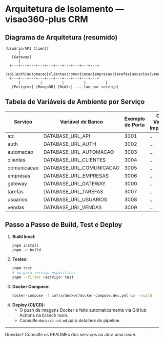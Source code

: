# Arquitetura de Isolamento — visao360-plus CRM

## Diagrama de Arquitetura (resumido)

```
[Usuário/API Client]
      |
   [Gateway]
      |
  +---+---+---+---+---+---+---+---+---+---+
  |api|auth|automacao|clientes|comunicacao|empresas|tarefas|usuarios|vendas|
  +---+---+---+---+---+---+---+---+---+---+
      |         |         |         |         |
   [Postgres] [MongoDB] [Redis] ... (um por serviço)
```

## Tabela de Variáveis de Ambiente por Serviço

| Serviço     | Variável de Banco           | Exemplo de Porta | Outras Variáveis Importantes |
|-------------|-----------------------------|------------------|-----------------------------|
| api         | DATABASE_URL_API            | 3001             | ...                         |
| auth        | DATABASE_URL_AUTH           | 3002             | ...                         |
| automacao   | DATABASE_URL_AUTOMACAO      | 3003             | ...                         |
| clientes    | DATABASE_URL_CLIENTES       | 3004             | ...                         |
| comunicacao | DATABASE_URL_COMUNICACAO    | 3005             | ...                         |
| empresas    | DATABASE_URL_EMPRESAS       | 3006             | ...                         |
| gateway     | DATABASE_URL_GATEWAY        | 3000             | ...                         |
| tarefas     | DATABASE_URL_TAREFAS        | 3007             | ...                         |
| usuarios    | DATABASE_URL_USUARIOS       | 3008             | ...                         |
| vendas      | DATABASE_URL_VENDAS         | 3009             | ...                         |

## Passo a Passo de Build, Test e Deploy

1. **Build local:**
   ```bash
   pnpm install
   pnpm -w build
   ```
2. **Testes:**
   ```bash
   pnpm test
   # ou para serviço específico:
   pnpm --filter <serviço> test
   ```
3. **Docker Compose:**
   ```bash
   docker-compose -f infra/docker/docker-compose.dev.yml up --build
   ```
4. **Deploy (CI/CD):**
   - O push de imagens Docker é feito automaticamente via GitHub Actions na branch main.
   - Consulte `docs/ci-cd.md` para detalhes do pipeline.

---
Dúvidas? Consulte os READMEs dos serviços ou abra uma issue.
